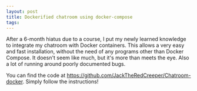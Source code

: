 ```yaml
---
layout: post
title: Dockerified chatroom using docker-compose
tags: 
---
```


After a 6-month hiatus due to a course, I put my newly learned knowledge to integrate my chatroom with Docker containers. This allows a very easy and fast installation, without the need of any programs other than Docker Compose.
It doesn't seem like much, but it's more than meets the eye. Also a lot of running around poorly documented bugs.

You can find the code at https://github.com/JackTheRedCreeper/Chatroom-docker. Simply follow the instructions!
